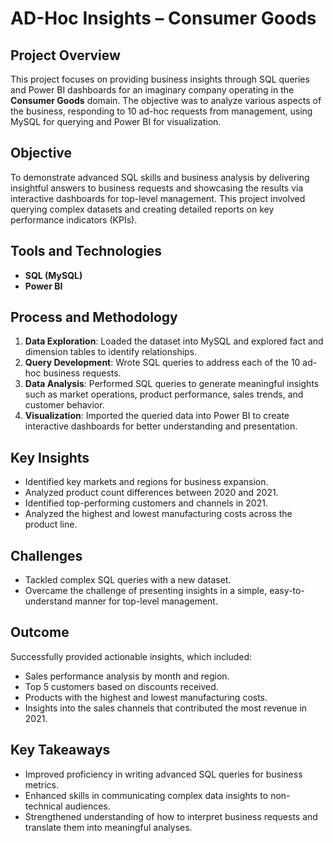 # AD-Hoc Insights – Consumer Goods

## Project Overview
This project focuses on providing business insights through SQL queries and Power BI dashboards for an imaginary company operating in the **Consumer Goods** domain. The objective was to analyze various aspects of the business, responding to 10 ad-hoc requests from management, using MySQL for querying and Power BI for visualization.

## Objective
To demonstrate advanced SQL skills and business analysis by delivering insightful answers to business requests and showcasing the results via interactive dashboards for top-level management. This project involved querying complex datasets and creating detailed reports on key performance indicators (KPIs).

## Tools and Technologies
- **SQL (MySQL)**
- **Power BI**

## Process and Methodology
1. **Data Exploration**: Loaded the dataset into MySQL and explored fact and dimension tables to identify relationships.
2. **Query Development**: Wrote SQL queries to address each of the 10 ad-hoc business requests.
3. **Data Analysis**: Performed SQL queries to generate meaningful insights such as market operations, product performance, sales trends, and customer behavior.
4. **Visualization**: Imported the queried data into Power BI to create interactive dashboards for better understanding and presentation.

## Key Insights
- Identified key markets and regions for business expansion.
- Analyzed product count differences between 2020 and 2021.
- Identified top-performing customers and channels in 2021.
- Analyzed the highest and lowest manufacturing costs across the product line.

## Challenges
- Tackled complex SQL queries with a new dataset.
- Overcame the challenge of presenting insights in a simple, easy-to-understand manner for top-level management.

## Outcome
Successfully provided actionable insights, which included:
- Sales performance analysis by month and region.
- Top 5 customers based on discounts received.
- Products with the highest and lowest manufacturing costs.
- Insights into the sales channels that contributed the most revenue in 2021.

## Key Takeaways
- Improved proficiency in writing advanced SQL queries for business metrics.
- Enhanced skills in communicating complex data insights to non-technical audiences.
- Strengthened understanding of how to interpret business requests and translate them into meaningful analyses.
